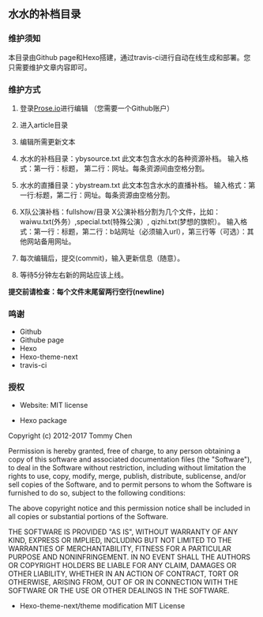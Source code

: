 ## 水水的补档目录

### 维护须知
本目录由Github page和Hexo搭建，通过travis-ci进行自动在线生成和部署。您只需要维护文章内容即可。

### 维护方式

1. 登录[Prose.io](http://prose.io/#cutelittleturtle/cutelittleturtle.github.io/)进行编辑 （您需要一个Github账户）

2. 进入article目录
 
3. 编辑所需更新文本
  1. 水水的补档目录：ybysource.txt
    此文本包含水水的各种资源补档。
    输入格式：第一行：标题， 第二行：网址。每条资源间由空格分割。
    
  2. 水水的直播目录：ybystream.txt
	此文本包含水水的直播补档。
    输入格式：第一行:标题，第二行：网址。每条资源由空格分割。
    
  3. X队公演补档：fullshow/目录
	X公演补档分割为几个文件，比如：waiwu.txt(外务）,special.txt(特殊公演）, qizhi.txt(梦想的旗帜）。
    输入格式：第一行：标题，第二行：b站网址（必须输入url），第三行等（可选）：其他网站备用网址。
    
4. 每次编辑后，提交(commit)，输入更新信息（随意）。
 
5. 等待5分钟左右新的网站应该上线。

**提交前请检查：每个文件末尾留两行空行(newline)**

 
### 鸣谢
 * Github
 * Githube page
 * Hexo
 * Hexo-theme-next
 * travis-ci
 
### 授权

 - Website: MIT license
 
 - Hexo package
 
 Copyright (c) 2012-2017 Tommy Chen

Permission is hereby granted, free of charge, to any person obtaining a copy of this software and associated documentation files (the "Software"), to deal in the Software without restriction, including without limitation the rights to use, copy, modify, merge, publish, distribute, sublicense, and/or sell copies of the Software, and to permit persons to whom the Software is furnished to do so, subject to the following conditions:

The above copyright notice and this permission notice shall be included in all copies or substantial portions of the Software.

THE SOFTWARE IS PROVIDED "AS IS", WITHOUT WARRANTY OF ANY KIND, EXPRESS OR IMPLIED, INCLUDING BUT NOT LIMITED TO THE WARRANTIES OF MERCHANTABILITY, FITNESS FOR A PARTICULAR PURPOSE AND NONINFRINGEMENT. IN NO EVENT SHALL THE AUTHORS OR COPYRIGHT HOLDERS BE LIABLE FOR ANY CLAIM, DAMAGES OR OTHER LIABILITY, WHETHER IN AN ACTION OF CONTRACT, TORT OR OTHERWISE, ARISING FROM, OUT OF OR IN CONNECTION WITH THE SOFTWARE OR THE USE OR OTHER DEALINGS IN THE SOFTWARE.

- Hexo-theme-next/theme modification
MIT License
